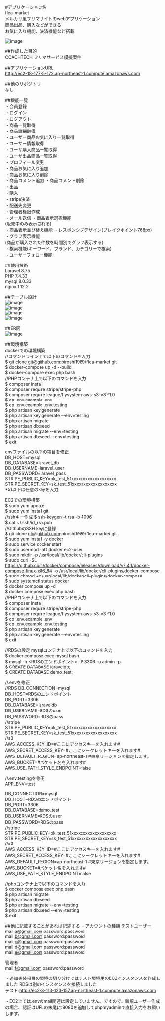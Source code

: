 #アプリケーション名  
flea-market  
メルカリ風フリマサイトのwebアプリケーション  
商品出品、購入などができる  
お気に入り機能、決済機能など搭載  
  
![image](https://github.com/piroshi1989/flea-market/assets/123999429/fce8be5e-91b4-4dea-8936-b8c2acecf185)
  
  
##作成した目的  
COACHTECH フリマサービス模擬案件  
  
##アプリケーションURL  
http://ec2-18-177-5-172.ap-northeast-1.compute.amazonaws.com  
  
##他のリポジトリ  
なし  
  
##機能一覧  
・会員登録  
・ログイン  
・ログアウト  
・商品一覧取得  
・商品詳細取得  
・ユーザー商品お気に入り一覧取得  
・ユーザー情報取得  
・ユーザ購入商品一覧取得  
・ユーザ出品商品一覧取得  
・プロフィール変更  
・商品お気に入り追加  
・商品お気に入り削除  
・商品コメント追加 
・商品コメント削除  
・出品  
・購入  
・stripe決済  
・配送先変更  
・管理者権限作成  
・メール送信
・商品表示選択機能  
(販売中のみ表示される)  
・商品表示並び替え機能
・レスポンシブデザイン(ブレイクポイント768px)  
・グラフ表示機能  
(商品が購入された件数を時間別でグラフ表示する)  
・検索機能(キーワード、ブランド、カテゴリーで検索)  
・ユーザーフォロー機能  
  
##使用技術  
Laravel 8.75  
PHP 7.4.33  
mysql 8.0.33  
nginx 1.12.2  
  
##テーブル設計  
![image](https://github.com/piroshi1989/flea-market/assets/123999429/3be32db0-540f-464a-b698-670f52e4e35c)  
![image](https://github.com/piroshi1989/flea-market/assets/123999429/df0c6599-b738-431e-8f86-91af15ee6ad8)  
![image](https://github.com/piroshi1989/flea-market/assets/123999429/937e33a4-6f16-4704-9c72-cca3feee340a)  
![image](https://github.com/piroshi1989/flea-market/assets/123999429/f7c7fad4-b5d5-49f2-80c0-57f4d13e8dca)  
  
##ER図  
![image](https://github.com/piroshi1989/flea-market/assets/123999429/a1bd4bb9-314b-49c4-b283-ac569d2f7bf0)  
  
##環境構築  
dockerでの環境構築  
//コマンドライン上で以下のコマンドを入力  
$ git clone git@github.com:piroshi1989/flea-market.git  
$ docker-compose up -d --build  
$ docker-compose exec php bash  
//PHPコンテナ上で以下のコマンドを入力  
$ composer install  
$ composer require stripe/stripe-php  
$ composer require league/flysystem-aws-s3-v3 ^1.0  
$ cp .env.example .env  
$ cp .env.example .env.testing  
$ php artisan key:generate  
$ php artisan key:generate --env=testing  
$ php artisan migrate  
$ php artisan db:seed  
$ php artisan migrate --env=testing  
$ php artisan db:seed --env=testing  
$ exit  
  
envファイルの以下の項目を修正  
DB_HOST=mysql  
DB_DATABASE=laravel_db  
DB_USERNAME=laravel_user  
DB_PASSWORD=laravel_pass  
STRIPE_PUBLIC_KEY=pk_test_51xxxxxxxxxxxxxxxxxxx  
STRIPE_SECRET_KEY=sk_test_51xxxxxxxxxxxxxxxxxxx  
*51以下は任意のkeyを入力  
  
EC2での環境構築  
$ sudo yum update  
$ sudo yum install git  
//sshキー作成
$ ssh-keygen -t rsa -b 4096  
$ cat ~/.ssh/id_rsa.pub  
//GithubのSSH keyに登録  
$ git clone git@github.com:piroshi1989/flea-market.git  
$ sudo yum install -y docker  
$ sudo service docker start  
$ sudo usermod -aG docker ec2-user  
$ sudo mkdir -p /usr/local/lib/docker/cli-plugins  
$ sudo curl -SL https://github.com/docker/compose/releases/download/v2.4.1/docker-compose-linux-x86_64 -o /usr/local/lib/docker/cli-plugins/docker-compose  
$ sudo chmod +x /usr/local/lib/docker/cli-plugins/docker-compose  
$ sudo systemctl status docker  
$ docker compose up -d  
$ docker compose exec php bash  
//PHPコンテナ上で以下のコマンドを入力  
$ composer install  
$ composer require stripe/stripe-php  
$ composer require league/flysystem-aws-s3-v3 ^1.0  
$ cp .env.example .env  
$ cp .env.example .env.testing  
$ php artisan key:generate  
$ php artisan key:generate --env=testing  
$ exit  
  
//RDSの設定 mysqlコンテナ上で以下のコマンドを入力  
$ docker compose exec mysql bash  
$ mysql -h <RDSのエンドポイント> -P 3306 -u admin -p  
$ CREATE DATABASE laraveldb;  
$ CREATE DATABASE demo_test;  
  
//.envを修正  
//RDS
DB_CONNECTION=mysql  
DB_HOST=RDSのエンドポイント  
DB_PORT=3306  
DB_DATABASE=laraveldb  
DB_USERNAME=RDSのuser  
DB_PASSWORD=RDSのpass  
//stripe  
STRIPE_PUBLIC_KEY=pk_test_51xxxxxxxxxxxxxxxxxxx  
STRIPE_SECRET_KEY=sk_test_51xxxxxxxxxxxxxxxxxxx  
//s3  
AWS_ACCESS_KEY_ID=#ここにアクセスキーを入れます#  
AWS_SECRET_ACCESS_KEY=#ここにシークレットキーを入れます#  
AWS_DEFAULT_REGION=ap-northeast-1 #東京リージョンを指定します。  
AWS_BUCKET=#バケット名を入れます#  
AWS_USE_PATH_STYLE_ENDPOINT=false  
  
//.env.testingを修正  
APP_ENV=test  
  
DB_CONNECTION=mysql  
DB_HOST=RDSのエンドポイント  
DB_PORT=3306  
DB_DATABASE=demo_test  
DB_USERNAME=RDSのuser  
DB_PASSWORD=RDSのpass  
//stripe  
STRIPE_PUBLIC_KEY=pk_test_51xxxxxxxxxxxxxxxxxxx  
STRIPE_SECRET_KEY=sk_test_51xxxxxxxxxxxxxxxxxxx  
//s3  
AWS_ACCESS_KEY_ID=#ここにアクセスキーを入れます#  
AWS_SECRET_ACCESS_KEY=#ここにシークレットキーを入れます#  
AWS_DEFAULT_REGION=ap-northeast-1 #東京リージョンを指定します。  
AWS_BUCKET=#バケット名を入れます#  
AWS_USE_PATH_STYLE_ENDPOINT=false  
  
//phpコンテナ上で以下のコマンドを入力  
$ docker compose exec php bash  
$ php artisan migrate  
$ php artisan db:seed  
$ php artisan migrate --env=testing  
$ php artisan db:seed --env=testing  
$ exit  


##他に記載することがあれば記述する
・アカウントの種類
テストユーザー  
mail:a@gmail.com password:password  
mail:b@gmail.com password:password  
mail:c@gmail.com password:password  
mail:d@gmail.com password:password  
mail:e@gmail.com password:password  
  
管理者  
mail:f@gmail.com  password:password  
  
・追加実装項目の環境の切り分けではテスト環境用のEC2インスタンスを作成しました
RDSは別のインスタンスを接続しました  
テスト:http://ec2-3-113-123-157.ap-northeast-1.compute.amazonaws.com  
  
・EC2上では.envのmail関連は設定していません。ですので、新規ユーザー作成の場合、認証はURLの末尾に:8080を追加してphpmyadminで直接入力をお願いします。  